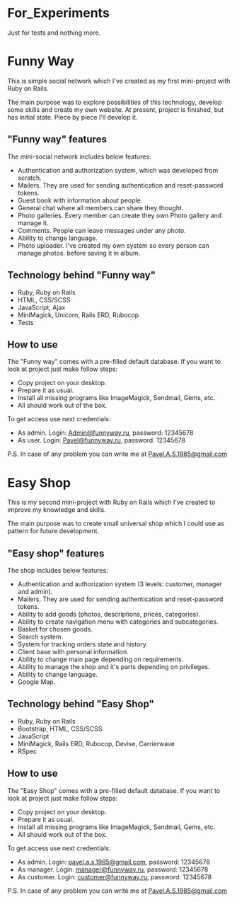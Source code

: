 # For_Experiments
Just for tests and nothing more.

# Funny Way
This is simple social network which I've created as my first mini-project with
Ruby on Rails.

The main purpose was to explore possibilities of this technology, develop some
skills and create my own website. At present, project is finished, but has
initial state. Piece by piece I'll develop it.

## "Funny way" features
The mini-social network includes below features:

- Authentication and authorization system, which was developed from scratch.
- Mailers. They are used for sending authentication and reset-password tokens.
- Guest book with information about people.
- General chat where all members can share they thought.
- Photo galleries. Every member can create they own Photo gallery and manage it.
- Comments. People can leave messages under any photo.
- Ability to change language.
- Photo uploader. I've created my own system so every person can manage photos.
  before saving it in album.

## Technology behind "Funny way"
- Ruby, Ruby on Rails
- HTML, CSS/SCSS
- JavaScript, Ajax
- MiniMagick, Unicorn, Rails ERD, Rubocop
- Tests

## How to use
The "Funny way" comes with a pre-filled default database. If you want to look
at project just make follow steps:

- Copy project on your desktop.
- Prepare it as usual.
- Install all missing programs like ImageMagick, Sendmail, Gems, etc.
- All should work out of the box.

To get access use next credentials:

- As admin. Login: Admin@funnyway.ru, password: 12345678
- As user. Login: Pavel@funnyway.ru, password: 12345678

P.S. In case of any problem you can write me at Pavel.A.S.1985@gmail.com

# Easy Shop
This is my second mini-project with Ruby on Rails which I've created to improve
my knowledge and skills.

The main purpose was to create small universal shop which I could use as pattern
for future development.

## "Easy shop" features
The shop includes below features:

- Authentication and authorization system (3 levels: customer, manager and
admin).
- Mailers. They are used for sending authentication and reset-password tokens.
- Ability to add goods (photos, descriptions, prices, categories).
- Ability to create navigation menu with categories and subcategories.
- Basket for chosen goods.
- Search system.
- System for tracking orders state and history.
- Client base with personal information.
- Ability to change main page depending on requirements.
- Ability to manage the shop and it's parts depending on privileges.
- Ability to change language.
- Google Map.

## Technology behind "Easy Shop"
- Ruby, Ruby on Rails
- Bootstrap, HTML, CSS/SCSS
- JavaScript
- MiniMagick, Rails ERD, Rubocop, Devise, Carrierwave
- RSpec

## How to use
The "Easy Shop" comes with a pre-filled default database. If you want to look
at project just make follow steps:

- Copy project on your desktop.
- Prepare it as usual.
- Install all missing programs like ImageMagick, Sendmail, Gems, etc.
- All should work out of the box.

To get access use next credentials:

- As admin. Login: pavel.a.s.1985@gmail.com, password: 12345678
- As manager. Login: manager@funnyway.ru, password: 12345678
- As customer. Login: customer@funnyway.ru, password: 12345678

P.S. In case of any problem you can write me at Pavel.A.S.1985@gmail.com
